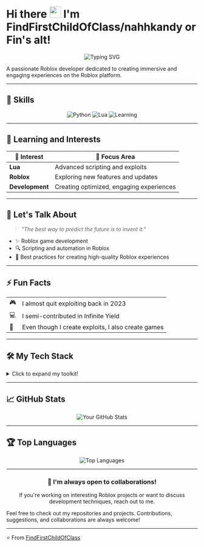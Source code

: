 # Hi there <img src="https://raw.githubusercontent.com/MartinHeinz/MartinHeinz/master/wave.gif" width="30px"> I'm **FindFirstChildOfClass/nahhkandy or Fin's alt!**

<div align="center">
  <img src="https://readme-typing-svg.herokuapp.com?font=Fira+Code&pause=1000&color=F7F7F7&center=true&vCenter=true&width=435&lines=Passionate+Roblox+Developer;Lua+%26+Python+Enthusiast;Game+Creator+%26+Scripter" alt="Typing SVG" />
</div>

A passionate Roblox developer dedicated to creating immersive and engaging experiences on the Roblox platform.

---

## 🔧 Skills

<div align="center">

![Python](https://img.shields.io/badge/Python-3776AB?style=for-the-badge&logo=python&logoColor=white)
![Lua](https://img.shields.io/badge/Lua-2C2D72?style=for-the-badge&logo=lua&logoColor=white)
![Learning](https://img.shields.io/badge/Learning-Node.js-339933?style=for-the-badge&logo=node.js&logoColor=white)

</div>

---

## 🌱 Learning and Interests

<div align="left">

| 🚀 Interest | 💎 Focus Area |
|-------------|---------------|
| **Lua** | Advanced scripting and exploits |
| **Roblox** | Exploring new features and updates |
| **Development** | Creating optimized, engaging experiences |

</div>

---

## 💬 Let's Talk About

> *"The best way to predict the future is to invent it."*

- ✨ Roblox game development
- 🔍 Scripting and automation in Roblox
- 🌟 Best practices for creating high-quality Roblox experiences

---

## ⚡ Fun Facts

<table>
  <tr>
    <td>🎮</td>
    <td>I almost quit exploiting back in 2023</td>
  </tr>
  <tr>
    <td>💻</td>
    <td>I semi-contributed in Infinite Yield</td>
  </tr>
  <tr>
    <td>🎯</td>
    <td>Even though I create exploits, I also create games</td>
  </tr>
</table>

---

## 🛠️ My Tech Stack

<details>
  <summary>Click to expand my toolkit!</summary>
  <br>
  
  ### Languages
  - **Lua** - Primary language for Roblox development
  - **Python** - For automation and tools
  
  ### Development Tools
  - **Roblox Studio** - Game creation and scripting
  - **Visual Studio Code** - Code editing and extensions
  
</details>

---

## 📈 GitHub Stats

<div align="center">

![Your GitHub Stats](https://github-readme-stats.vercel.app/api?username=FindFirstChildOfClass&show_icons=true&theme=radical)

</div>

---

## 🏆 Top Languages

<div align="center">

![Top Languages](https://github-readme-stats.vercel.app/api/top-langs/?username=FindFirstChildOfClass&layout=compact&theme=radical)

</div>

---

<div align="center">

### 🤝 I'm always open to collaborations!

If you're working on interesting Roblox projects or want to discuss development techniques, reach out to me.

</div>

Feel free to check out my repositories and projects. Contributions, suggestions, and collaborations are always welcome!

---
⭐️ From [FindFirstChildOfClass](https://github.com/FindFirstChildOfClass)
